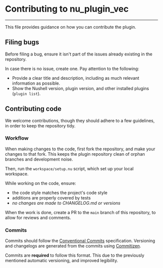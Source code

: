 # Contributing to nu_plugin_vec

----

This file provides guidance on how you can contribute the plugin.

## Filing bugs
Before filing a bug, ensure it isn't part of the issues already existing in the repository.

In case there is no issue, create one.
Pay attention to the following:
- Provide a clear title and description, including as much relevant information as possible.
- Show the Nushell version, plugin version, and other installed plugins (`plugin list`).

## Contributing code
We welcome contributions, though they should adhere to a few guidelines, in order to keep the repository tidy.

### Workflow
When making changes to the code, first fork the repository, and make your changes to that fork.
This keeps the plugin repository clean of orphan branches and development noise.

Then, run the `workspace/setup.nu` script, which set up your local workspace.

While working on the code, ensure:
- the code style matches the project's code style
- additions are properly covered by tests
- _no changes are made to CHANGELOG.md or versions_

When the work is done, create a PR to the `main` branch of this repository, to allow for reviews and comments.

### Commits
Commits should follow the [Conventional Commits](https://www.conventionalcommits.org/en/v1.0.0/#summary) specification.
Versioning and changelogs are generated from the commits using [Commitizen](https://commitizen-tools.github.io/commitizen/).

Commits are **required** to follow this format.
This due to the previously mentioned automatic versioning, and improved legibility.
